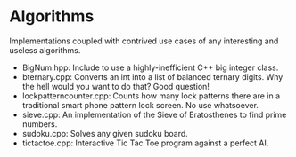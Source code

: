 Algorithms
==========

Implementations coupled with contrived use cases of any interesting and useless
algorithms.

- BigNum.hpp: Include to use a highly-inefficient C++ big integer class.
- bternary.cpp: Converts an int into a list of balanced ternary digits. Why the hell would you want to do that? Good question!
- lockpatterncounter.cpp: Counts how many lock patterns there are in a traditional smart phone pattern lock screen. No use whatsoever.
- sieve.cpp: An implementation of the Sieve of Eratosthenes to find prime numbers.
- sudoku.cpp: Solves any given sudoku board.
- tictactoe.cpp: Interactive Tic Tac Toe program against a perfect AI.
